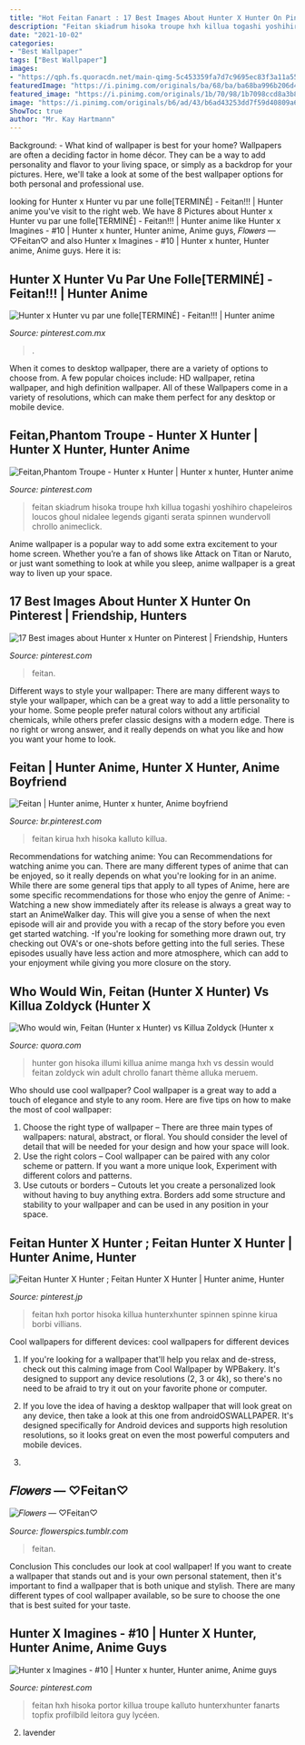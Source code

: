 ```yaml
---
title: "Hot Feitan Fanart : 17 Best Images About Hunter X Hunter On Pinterest"
description: "Feitan skiadrum hisoka troupe hxh killua togashi yoshihiro chapeleiros loucos ghoul nidalee legends giganti serata spinnen wundervoll chrollo animeclick"
date: "2021-10-02"
categories:
- "Best Wallpaper"
tags: ["Best Wallpaper"]
images:
- "https://qph.fs.quoracdn.net/main-qimg-5c453359fa7d7c9695ec83f3a11a5559"
featuredImage: "https://i.pinimg.com/originals/ba/68/ba/ba68ba996b206d4172f169fa0476b5be.jpg"
featured_image: "https://i.pinimg.com/originals/1b/70/98/1b7098ccd8a3b852ad31866447d782a5.jpg"
image: "https://i.pinimg.com/originals/b6/ad/43/b6ad43253dd7f59d40809a687ca5fdad.jpg"
ShowToc: true
author: "Mr. Kay Hartmann"
---
```



Background: - What kind of wallpaper is best for your home?
Wallpapers are often a deciding factor in home décor. They can be a way to add personality and flavor to your living space, or simply as a backdrop for your pictures. Here, we'll take a look at some of the best wallpaper options for both personal and professional use.

	

		
looking for Hunter x Hunter vu par une folle[TERMINÉ] - Feitan!!! | Hunter anime you've visit to the right web. We have 8 Pictures about Hunter x Hunter vu par une folle[TERMINÉ] - Feitan!!! | Hunter anime like Hunter x Imagines - #10 | Hunter x hunter, Hunter anime, Anime guys, 𝐹𝑙𝑜𝑤𝑒𝑟𝑠 — ♡Feitan♡ and also Hunter x Imagines - #10 | Hunter x hunter, Hunter anime, Anime guys. Here it is:
		
    
## Hunter X Hunter Vu Par Une Folle[TERMINÉ] - Feitan!!! | Hunter Anime

<img loading=lazy src="https://i.pinimg.com/originals/ea/89/b4/ea89b43658efd100d0b6ba665850b9c4.jpg" onerror="this.onerror=null;this.src='https://tse2.mm.bing.net/th?id=OIP.5FtbRPRNd8s905954og7nwHaJQ&amp;pid=15.1';" alt="Hunter x Hunter vu par une folle[TERMINÉ] - Feitan!!! | Hunter anime">

_Source: pinterest.com.mx_

>. 

	

When it comes to desktop wallpaper, there are a variety of options to choose from. A few popular choices include: HD wallpaper, retina wallpaper, and high definition wallpaper. All of these Wallpapers come in a variety of resolutions, which can make them perfect for any desktop or mobile device. 

    
## Feitan,Phantom Troupe - Hunter X Hunter | Hunter X Hunter, Hunter Anime

<img loading=lazy src="https://i.pinimg.com/originals/ba/68/ba/ba68ba996b206d4172f169fa0476b5be.jpg" onerror="this.onerror=null;this.src='https://tse3.mm.bing.net/th?id=OIP.sKxzKld8H0XB1G47uGqLfAHaKe&amp;pid=15.1';" alt="Feitan,Phantom Troupe - Hunter x Hunter | Hunter x hunter, Hunter anime">

_Source: pinterest.com_

>feitan skiadrum hisoka troupe hxh killua togashi yoshihiro chapeleiros loucos ghoul nidalee legends giganti serata spinnen wundervoll chrollo animeclick. 

	

Anime wallpaper is a popular way to add some extra excitement to your home screen. Whether you’re a fan of shows like Attack on Titan or Naruto, or just want something to look at while you sleep, anime wallpaper is a great way to liven up your space.

    
## 17 Best Images About Hunter X Hunter On Pinterest | Friendship, Hunters

<img loading=lazy src="https://s-media-cache-ak0.pinimg.com/736x/97/68/c5/9768c549277bbd05497e1bf79bfafc39.jpg" onerror="this.onerror=null;this.src='https://tse1.mm.bing.net/th?id=OIP.qbDWYUcFaER-sVhOTDoOrAHaG5&amp;pid=15.1';" alt="17 Best images about Hunter x Hunter on Pinterest | Friendship, Hunters">

_Source: pinterest.com_

>feitan. 

	

Different ways to style your wallpaper:
There are many different ways to style your wallpaper, which can be a great way to add a little personality to your home. Some people prefer natural colors without any artificial chemicals, while others prefer classic designs with a modern edge. There is no right or wrong answer, and it really depends on what you like and how you want your home to look.

    
## Feitan | Hunter Anime, Hunter X Hunter, Anime Boyfriend

<img loading=lazy src="https://i.pinimg.com/736x/4c/2c/32/4c2c32734a28141c3de49e90fa50d895.jpg" onerror="this.onerror=null;this.src='https://tse4.mm.bing.net/th?id=OIP.adAZExX8GRY6g2wMauiHUwHaHa&amp;pid=15.1';" alt="Feitan | Hunter anime, Hunter x hunter, Anime boyfriend">

_Source: br.pinterest.com_

>feitan kirua hxh hisoka kalluto killua. 

	

Recommendations for watching anime: You can
Recommendations for watching anime you can. There are many different types of anime that can be enjoyed, so it really depends on what you're looking for in an anime. While there are some general tips that apply to all types of Anime, here are some specific recommendations for those who enjoy the genre of Anime: 
-Watching a new show immediately after its release is always a great way to start an AnimeWalker day. This will give you a sense of when the next episode will air and provide you with a recap of the story before you even get started watching. 
-If you're looking for something more drawn out, try checking out OVA's or one-shots before getting into the full series. These episodes usually have less action and more atmosphere, which can add to your enjoyment while giving you more closure on the story.

    
## Who Would Win, Feitan (Hunter X Hunter) Vs Killua Zoldyck (Hunter X

<img loading=lazy src="https://qph.fs.quoracdn.net/main-qimg-5c453359fa7d7c9695ec83f3a11a5559" onerror="this.onerror=null;this.src='https://tse1.mm.bing.net/th?id=OIP.XEUzWfp9fJaV7IPzoRpVWQHaLK&amp;pid=15.1';" alt="Who would win, Feitan (Hunter x Hunter) vs Killua Zoldyck (Hunter x">

_Source: quora.com_

>hunter gon hisoka illumi killua anime manga hxh vs dessin would feitan zoldyck win adult chrollo fanart thème alluka meruem. 

	

Who should use cool wallpaper?
Cool wallpaper is a great way to add a touch of elegance and style to any room. Here are five tips on how to make the most of cool wallpaper: 
1) Choose the right type of wallpaper – There are three main types of wallpapers: natural, abstract, or floral. You should consider the level of detail that will be needed for your design and how your space will look. 
2) Use the right colors – Cool wallpaper can be paired with any color scheme or pattern. If you want a more unique look, Experiment with different colors and patterns. 
3) Use cutouts or borders – Cutouts let you create a personalized look without having to buy anything extra. Borders add some structure and stability to your wallpaper and can be used in any position in your space.

    
## Feitan Hunter X Hunter ; Feitan Hunter X Hunter | Hunter Anime, Hunter

<img loading=lazy src="https://i.pinimg.com/originals/b6/ad/43/b6ad43253dd7f59d40809a687ca5fdad.jpg" onerror="this.onerror=null;this.src='https://tse3.mm.bing.net/th?id=OIP.eD6KvdZMbykb9i0mjYAnlwHaKX&amp;pid=15.1';" alt="Feitan Hunter X Hunter ; Feitan Hunter X Hunter | Hunter anime, Hunter">

_Source: pinterest.jp_

>feitan hxh portor hisoka killua hunterxhunter spinnen spinne kirua borbi villians. 

	

Cool wallpapers for different devices:
cool wallpapers for different devices 

1. If you're looking for a wallpaper that'll help you relax and de-stress, check out this calming image from Cool Wallpaper by WPBakery. It's designed to support any device resolutions (2, 3 or 4k), so there's no need to be afraid to try it out on your favorite phone or computer.

2. If you love the idea of having a desktop wallpaper that will look great on any device, then take a look at this one from androidOSWALLPAPER. It's designed specifically for Android devices and supports high resolution resolutions, so it looks great on even the most powerful computers and mobile devices.

3.

    
## 𝐹𝑙𝑜𝑤𝑒𝑟𝑠 — ♡Feitan♡

<img loading=lazy src="https://64.media.tumblr.com/ea0de84db33713c0835d883ae573459e/98c7bdf7157b41af-1a/s640x960/dd6ebecca63d7dc5452d0ba247a6c75b22f73800.png" onerror="this.onerror=null;this.src='https://tse3.mm.bing.net/th?id=OIP.peIPjtGAgqLTv0EVtlOIBAHaHa&amp;pid=15.1';" alt="𝐹𝑙𝑜𝑤𝑒𝑟𝑠 — ♡Feitan♡">

_Source: flowerspics.tumblr.com_

>feitan. 

	

Conclusion
This concludes our look at cool wallpaper! If you want to create a wallpaper that stands out and is your own personal statement, then it's important to find a wallpaper that is both unique and stylish. There are many different types of cool wallpaper available, so be sure to choose the one that is best suited for your taste.

    
## Hunter X Imagines - #10 | Hunter X Hunter, Hunter Anime, Anime Guys

<img loading=lazy src="https://i.pinimg.com/originals/1b/70/98/1b7098ccd8a3b852ad31866447d782a5.jpg" onerror="this.onerror=null;this.src='https://tse1.mm.bing.net/th?id=OIP.G5CjDU-dV7GkVUapnQOflQHaKX&amp;pid=15.1';" alt="Hunter x Imagines - #10 | Hunter x hunter, Hunter anime, Anime guys">

_Source: pinterest.com_

>feitan hxh hisoka portor killua troupe kalluto hunterxhunter fanarts topfix profilbild leitora guy lycéen. 

	

2. lavender 


